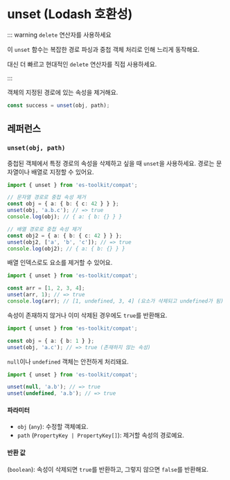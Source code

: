 # unset (Lodash 호환성)

::: warning `delete` 연산자를 사용하세요

이 `unset` 함수는 복잡한 경로 파싱과 중첩 객체 처리로 인해 느리게 동작해요.

대신 더 빠르고 현대적인 `delete` 연산자를 직접 사용하세요.

:::

객체의 지정된 경로에 있는 속성을 제거해요.

```typescript
const success = unset(obj, path);
```

## 레퍼런스

### `unset(obj, path)`

중첩된 객체에서 특정 경로의 속성을 삭제하고 싶을 때 `unset`을 사용하세요. 경로는 문자열이나 배열로 지정할 수 있어요.

```typescript
import { unset } from 'es-toolkit/compat';

// 문자열 경로로 중첩 속성 제거
const obj = { a: { b: { c: 42 } } };
unset(obj, 'a.b.c'); // => true
console.log(obj); // { a: { b: {} } }

// 배열 경로로 중첩 속성 제거
const obj2 = { a: { b: { c: 42 } } };
unset(obj2, ['a', 'b', 'c']); // => true
console.log(obj2); // { a: { b: {} } }
```

배열 인덱스로도 요소를 제거할 수 있어요.

```typescript
import { unset } from 'es-toolkit/compat';

const arr = [1, 2, 3, 4];
unset(arr, 1); // => true
console.log(arr); // [1, undefined, 3, 4] (요소가 삭제되고 undefined가 됨)
```

속성이 존재하지 않거나 이미 삭제된 경우에도 `true`를 반환해요.

```typescript
import { unset } from 'es-toolkit/compat';

const obj = { a: { b: 1 } };
unset(obj, 'a.c'); // => true (존재하지 않는 속성)
```

`null`이나 `undefined` 객체는 안전하게 처리돼요.

```typescript
import { unset } from 'es-toolkit/compat';

unset(null, 'a.b'); // => true
unset(undefined, 'a.b'); // => true
```

#### 파라미터

- `obj` (`any`): 수정할 객체예요.
- `path` (`PropertyKey | PropertyKey[]`): 제거할 속성의 경로예요.

#### 반환 값

(`boolean`): 속성이 삭제되면 `true`를 반환하고, 그렇지 않으면 `false`를 반환해요.
